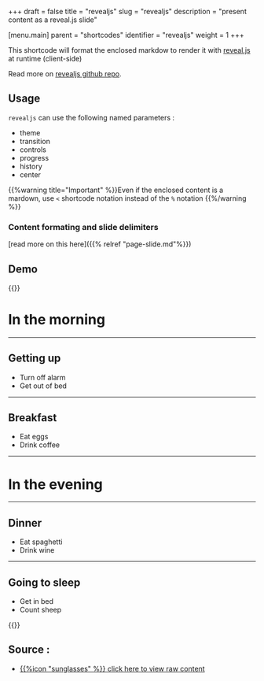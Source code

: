 +++
draft = false
title = "revealjs"
slug = "revealjs"
description = "present content as a reveal.js slide"

[menu.main]
parent = "shortcodes"
identifier = "revealjs"
weight = 1
+++

This shortcode will format the enclosed markdow to render it with [reveal.js](http://lab.hakim.se/reveal-js/) at runtime (client-side)

Read more on [revealjs github repo](https://github.com/hakimel/reveal.js/#markdown).

## Usage

`revealjs` can use the following named parameters :

* theme
* transition
* controls
* progress
* history
* center


{{%warning title="Important" %}}Even if the enclosed content is a mardown, use `<` shortcode notation instead of the `%` notation {{%/warning %}}

### Content formating and slide delimiters

[read more on this here]({{% relref "page-slide.md"%}})

## Demo

{{<revealjs theme="moon" progress="true">}}

# In the morning

___


## Getting up

- Turn off alarm
- Get out of bed

___

## Breakfast

- Eat eggs
- Drink coffee

---

# In the evening

___

## Dinner

- Eat spaghetti
- Drink wine

___

## Going to sleep

- Get in bed
- Count sheep

{{</revealjs>}}

## Source :

* [{{%icon "sunglasses" %}} click here to view raw content](https://github.com/vjeantet/hugo-docdock-doc/blob/master/content/shortcode/revealjs.md)


